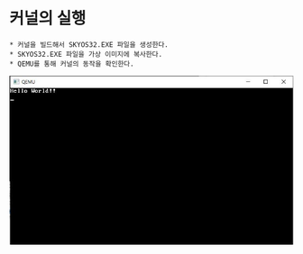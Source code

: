 # 커널의 실행
    * 커널을 빌드해서 SKYOS32.EXE 파일을 생성한다.
    * SKYOS32.EXE 파일을 가상 이미지에 복사한다.
    * QEMU를 통해 커널의 동작을 확인한다.

![Hello World](./image/hello_world.jpg)